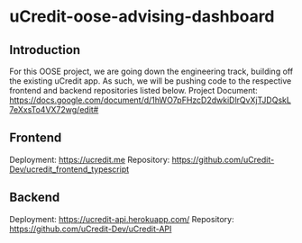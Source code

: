# uCredit-oose-advising-dashboard

## Introduction

For this OOSE project, we are going down the engineering track, building off the existing uCredit app. As such, we will be pushing code to the respective frontend and backend repositories listed below.
Project Document: https://docs.google.com/document/d/1hWO7pFHzcD2dwkiDlrQvXjTJDQskL7eXxsTo4VX72wg/edit#

## Frontend

Deployment: https://ucredit.me
Repository: https://github.com/uCredit-Dev/ucredit_frontend_typescript

## Backend

Deployment: https://ucredit-api.herokuapp.com/
Repository: https://github.com/uCredit-Dev/uCredit-API
